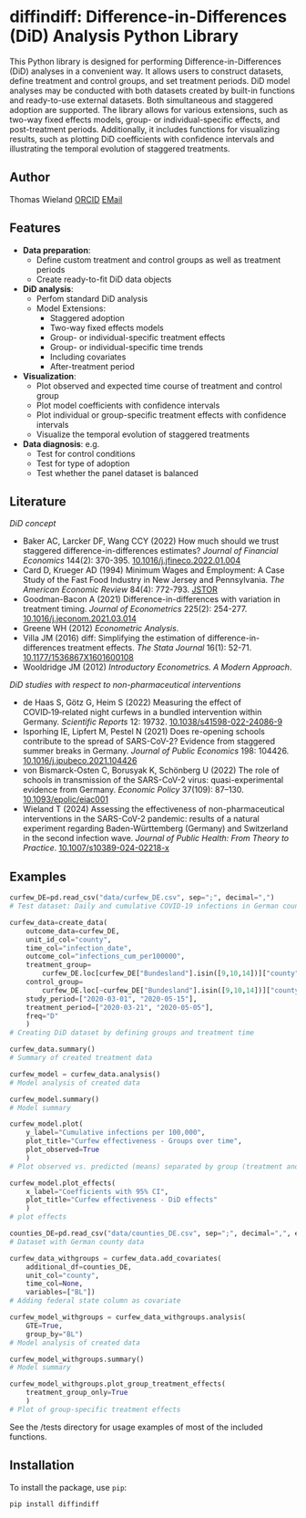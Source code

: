 # diffindiff: Difference-in-Differences (DiD) Analysis Python Library

This Python library is designed for performing Difference-in-Differences (DiD) analyses in a convenient way. It allows users to construct datasets, define treatment and control groups, and set treatment periods. DiD model analyses may be conducted with both datasets created by built-in functions and ready-to-use external datasets. Both simultaneous and staggered adoption are supported. The library allows for various extensions, such as two-way fixed effects models, group- or individual-specific effects, and post-treatment periods. Additionally, it includes functions for visualizing results, such as plotting DiD coefficients with confidence intervals and illustrating the temporal evolution of staggered treatments.


## Author

Thomas Wieland [ORCID](https://orcid.org/0000-0001-5168-9846) [EMail](mailto:geowieland@googlemail.com) 


## Features

- **Data preparation**: 
  - Define custom treatment and control groups as well as treatment periods
  - Create ready-to-fit DiD data objects
- **DiD analysis**: 
  - Perfom standard DiD analysis  
  - Model Extensions:
    - Staggered adoption
    - Two-way fixed effects models
    - Group- or individual-specific treatment effects
    - Group- or individual-specific time trends
    - Including covariates
    - After-treatment period
- **Visualization**:
  - Plot observed and expected time course of treatment and control group 
  - Plot model coefficients with confidence intervals
  - Plot individual or group-specific treatment effects with confidence intervals
  - Visualize the temporal evolution of staggered treatments
- **Data diagnosis**: e.g.
  - Test for control conditions
  - Test for type of adoption
  - Test whether the panel dataset is balanced 


## Literature

*DiD concept*
  - Baker AC, Larcker DF, Wang CCY (2022) How much should we trust staggered difference-in-differences estimates? *Journal of Financial Economics* 144(2): 370-395. [10.1016/j.jfineco.2022.01.004](https://doi.org/10.1016/j.jfineco.2022.01.004)
  - Card D, Krueger AD (1994) Minimum Wages and Employment: A Case Study of the Fast Food Industry in New Jersey and Pennsylvania. *The American Economic Review* 84(4): 772-793. [JSTOR](https://www.jstor.org/stable/2677856)
  - Goodman-Bacon A (2021) Difference-in-differences with variation in treatment timing. *Journal of Econometrics* 225(2): 254-277. [10.1016/j.jeconom.2021.03.014](https://doi.org/10.1016/j.jeconom.2021.03.014)
  - Greene WH (2012) *Econometric Analysis*.
  - Villa JM (2016) diff: Simplifying the estimation of difference-in-differences treatment effects. *The Stata Journal* 16(1): 52-71. [10.1177/1536867X1601600108](https://doi.org/10.1177/1536867X1601600108)
  - Wooldridge JM (2012) *Introductory Econometrics. A Modern Approach*.

*DiD studies with respect to non-pharmaceutical interventions*  
  - de Haas S, Götz G, Heim S (2022) Measuring the effect of COVID‑19‑related night curfews in a bundled intervention within Germany. *Scientific Reports* 12: 19732. [10.1038/s41598-022-24086-9](https://doi.org/10.1038/s41598-022-24086-9)
  - Isporhing IE, Lipfert M, Pestel N (2021) Does re-opening schools contribute to the spread of SARS-CoV-2? Evidence from staggered summer breaks in Germany. *Journal of Public Economics* 198: 104426. [10.1016/j.jpubeco.2021.104426](https://doi.org/10.1016/j.jpubeco.2021.104426)
  - von Bismarck-Osten C, Borusyak K, Schönberg U (2022) The role of schools in transmission of the SARS-CoV-2 virus: quasi-experimental evidence from Germany. *Economic Policy* 37(109): 87–130. [10.1093/epolic/eiac001](https://doi.org/10.1093/epolic/eiac001)
  - Wieland T (2024) Assessing the effectiveness of non-pharmaceutical interventions in the SARS-CoV-2 pandemic: results of a natural experiment regarding Baden-Württemberg (Germany) and Switzerland in the second infection wave. *Journal of Public Health: From Theory to Practice*. [10.1007/s10389-024-02218-x](https://doi.org/10.1007/s10389-024-02218-x)


## Examples

```python
curfew_DE=pd.read_csv("data/curfew_DE.csv", sep=";", decimal=",")
# Test dataset: Daily and cumulative COVID-19 infections in German counties

curfew_data=create_data(
    outcome_data=curfew_DE,
    unit_id_col="county",
    time_col="infection_date",
    outcome_col="infections_cum_per100000",
    treatment_group= 
        curfew_DE.loc[curfew_DE["Bundesland"].isin([9,10,14])]["county"],
    control_group= 
        curfew_DE.loc[~curfew_DE["Bundesland"].isin([9,10,14])]["county"],
    study_period=["2020-03-01", "2020-05-15"],
    treatment_period=["2020-03-21", "2020-05-05"],
    freq="D"
    )
# Creating DiD dataset by defining groups and treatment time

curfew_data.summary()
# Summary of created treatment data

curfew_model = curfew_data.analysis()
# Model analysis of created data

curfew_model.summary()
# Model summary

curfew_model.plot(
    y_label="Cumulative infections per 100,000",
    plot_title="Curfew effectiveness - Groups over time",
    plot_observed=True
    )
# Plot observed vs. predicted (means) separated by group (treatment and control)

curfew_model.plot_effects(
    x_label="Coefficients with 95% CI",
    plot_title="Curfew effectiveness - DiD effects"
    )
# plot effects

counties_DE=pd.read_csv("data/counties_DE.csv", sep=";", decimal=",", encoding='latin1')
# Dataset with German county data

curfew_data_withgroups = curfew_data.add_covariates(
    additional_df=counties_DE, 
    unit_col="county",
    time_col=None, 
    variables=["BL"])
# Adding federal state column as covariate

curfew_model_withgroups = curfew_data_withgroups.analysis(
    GTE=True,
    group_by="BL")
# Model analysis of created data

curfew_model_withgroups.summary()
# Model summary

curfew_model_withgroups.plot_group_treatment_effects(
    treatment_group_only=True
    )
# Plot of group-specific treatment effects
```

See the /tests directory for usage examples of most of the included functions.


## Installation

To install the package, use `pip`:

```bash
pip install diffindiff